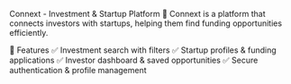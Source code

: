 Connext - Investment & Startup Platform
🚀 Connext is a platform that connects investors with startups, helping them find funding opportunities efficiently.

📌 Features
✅ Investment search with filters
✅ Startup profiles & funding applications
✅ Investor dashboard & saved opportunities
✅ Secure authentication & profile management
